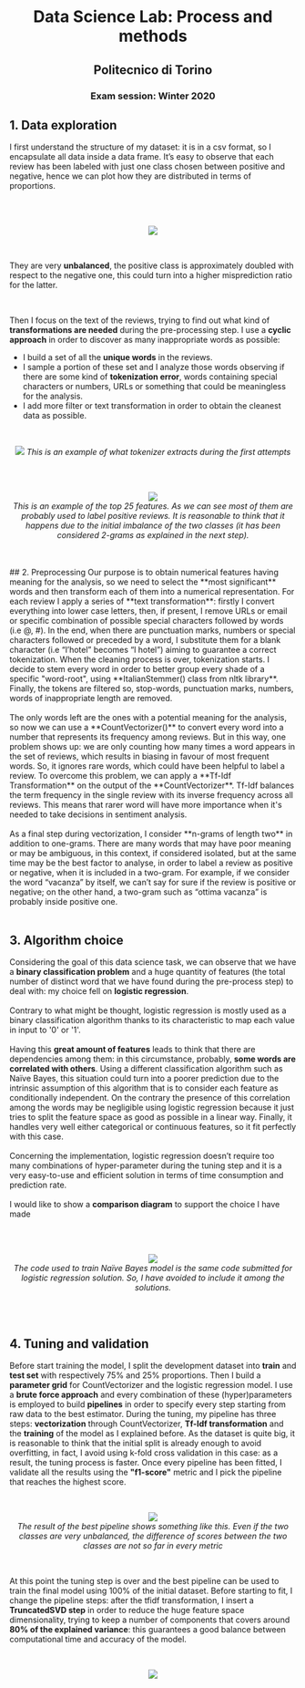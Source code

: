 <h1 align="center">Data Science Lab: Process and methods</h1>
<h2 align="center">Politecnico di Torino</h2>
<h3 align="center">Exam session: Winter 2020</h3>

## 1. Data exploration
I first understand the structure of my dataset: it is in a csv format, so I encapsulate
all data inside a data frame.
It’s easy to observe that each review has been labeled with just one class chosen
between positive and negative, hence we can plot how they are distributed in terms of
proportions.

<br><br>
<p align="center"> <img src="screenshot/1.png"> </p>
<br>

They are very **unbalanced**, the positive class is approximately doubled with
respect to the negative one, this could turn into a higher misprediction ratio for the
latter.

<br>

Then I focus on the text of the reviews, trying to find out what kind of
**transformations are needed** during the pre-processing step.
I use a **cyclic approach** in order to discover as many inappropriate words as possible:
* I build a set of all the **unique words** in the reviews.
* I sample a portion of these set and I analyze those words observing if there are
some kind of **tokenization error**, words containing special characters or
numbers, URLs or something that could be meaningless for the analysis.
* I add more filter or text transformation in order to obtain the cleanest data as
possible.

<br>
<p align="center">
  <img src="screenshot/2.png">
  <i>This is an example of what tokenizer extracts during the first attempts</i>
</p>
<br><br>
<p align="center">
  <img src="screenshot/3.png">
  <br>
  <i>This is an example of the top 25 features. As we can see most of
    them are probably used to label positive reviews. It is reasonable to
    think that it happens due to the initial imbalance of the two classes (it
    has been considered 2-grams as explained in the next step).
  </i>
</p>
<br><br>
## 2. Preprocessing
Our purpose is to obtain numerical features having meaning for the analysis, so we
need to select the **most significant** words and then transform each of them into a
numerical representation.
For each review I apply a series of **text transformation**: firstly I convert everything into
lower case letters, then, if present, I remove URLs or email or specific combination of
possible special characters followed by words (i.e @<word>, #<word>). In the end, when
there are punctuation marks, numbers or special characters followed or preceded by a
word, I substitute them for a blank character (i.e “l’hotel” becomes “l hotel”) aiming to
guarantee a correct tokenization.
When the cleaning process is over, tokenization starts. I decide to stem every word in
order to better group every shade of a specific "word-root", using **ItalianStemmer() class from nltk library**.
Finally, the tokens are filtered so, stop-words, punctuation marks, numbers, words of
inappropriate length are removed.
<br><br>
The only words left are the ones with a potential meaning for the analysis, so
now we can use a **CountVectorizer()** to convert every word into a number that
represents its frequency among reviews.
But in this way, one problem shows up: we are only counting how many times a word
appears in the set of reviews, which results in biasing in favour of most frequent words.
So, it ignores rare words, which could have been helpful to label a review. To overcome
this problem, we can apply a **Tf-Idf Transformation** on the output of the
**CountVectorizer**. Tf-Idf balances the term frequency in the single review with its inverse
frequency across all reviews. This means that rarer word will have more importance
when it's needed to take decisions in sentiment analysis.
<br><br>
As a final step during vectorization, I consider **n-grams of length two** in addition
to one-grams. There are many words that may have poor meaning or may be
ambiguous, in this context, if considered isolated, but at the same time may be the best
factor to analyse, in order to label a review as positive or negative, when it is included
in a two-gram. For example, if we consider the word “vacanza” by itself, we can’t say for
sure if the review is positive or negative; on the other hand, a two-gram such as “ottima
vacanza” is probably inside positive one.
<br><br>
 

## 3. Algorithm choice
Considering the goal of this data science task, we can observe that we have a **binary
classification problem** and a huge quantity of features (the total number of distinct word
that we have found during the pre-process step) to deal with: my choice fell on **logistic
regression**.
<br><br>
Contrary to what might be thought, logistic regression is mostly used as a binary
classification algorithm thanks to its characteristic to map each value in input to '0' or
'1'.
<br><br>
Having this **great amount of features** leads to think that there are dependencies
among them: in this circumstance, probably, **some words are correlated with others**.
Using a different classification algorithm such as Naïve Bayes, this situation could turn
into a poorer prediction due to the intrinsic assumption of this algorithm that is to
consider each feature as conditionally independent. On the contrary the presence of this
correlation among the words may be negligible using logistic regression because it just
tries to split the feature space as good as possible in a linear way.
Finally, it handles very well either categorical or continuous features, so it fit perfectly
with this case.
<br><br>
Concerning the implementation, logistic regression doesn’t require too many
combinations of hyper-parameter during the tuning step and it is a very easy-to-use and
efficient solution in terms of time consumption and prediction rate.
<br><br>
I would like to show a **comparison diagram** to support the choice I have made

<br><br>
<p align="center">
  <img src="screenshot/4.png"><br>
  <i>The code used to train Naïve Bayes model is the same code submitted for logistic regression solution. So, I have
    avoided to include it among the solutions.</i>
</p>
<br><br>

## 4. Tuning and validation
Before start training the model, I split the development dataset into **train** and **test set** with respectively 75% and 25% proportions. Then I build a **parameter grid** for
CountVectorizer and the logistic regression model. I use a **brute force approach** and
every combination of these (hyper)parameters is employed to build **pipelines** in order
to specify every step starting from raw data to the best estimator. During the tuning, my
pipeline has three steps: **vectorization** through CountVectorizer, **Tf-Idf transformation**
and the **training** of the model as I explained before.
As the dataset is quite big, it is reasonable to think that the initial split is already enough
to avoid overfitting, in fact, I avoid using k-fold cross validation in this case: as a result,
the tuning process is faster.
Once every pipeline has been fitted, I validate all the results using the **"f1-score"** metric
and I pick the pipeline that reaches the highest score.

<br>
<p align="center">
  <img src="screenshot/5.png">
  <br>
  <i>The result of the best pipeline shows something like this. Even if the two classes are very unbalanced, the difference
    of scores between the two classes are not so far in every metric</i>
</p>
<br>

At this point the tuning step is over and the best pipeline can be used to train the
final model using 100% of the initial dataset. Before starting to fit, I change the pipeline
steps: after the tfidf transformation, I insert a **TruncatedSVD step** in order to reduce the
huge feature space dimensionality, trying to keep a number of components that covers
around **80% of the explained variance**: this guarantees a good balance between
computational time and accuracy of the model.

<br>
<p align="center"> <img src="screenshot/6.png"> </p>
